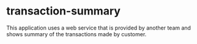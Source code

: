 # transaction-summary
This application uses a web service that is provided by another team and shows summary of the transactions made by customer.
